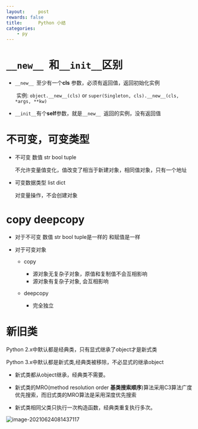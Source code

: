 ```yaml
---
layout:     post
rewards: false
title:      Python 小结
categories:
    - py
---
```




# `__new__ `和`__init__`区别

- `__new__ `至少有一个**cls** 参数，必须有返回值，返回初始化实例

  ​	实例: `object.__new__(cls)`   or `super(Singleton, cls).__new__(cls, *args, **kw)`

- `__init__`有个**self**参数，就是`__new__ `返回的实例，没有返回值



# 不可变，可变类型

- 不可变 数值 str bool tuple

  不允许变量值变化，值改变了相当于新建对象，相同值对象，只有一个地址

- 可变数据类型 list dict

  对变量操作，不会创建对象

# copy  deepcopy

- 对于不可变 数值 str bool tuple是一样的  和赋值是一样

- 对于可变对象

  - copy

    - 源对象无复杂子对象，原值和复制值不会互相影响
    - 源对象有复杂子对象, 会互相影响
	  
  - deepcopy
    
    - 完全独立
# 新旧类
Python 2.x中默认都是经典类，只有显式继承了object才是新式类

Python 3.x中默认都是新式类,经典类被移除，不必显式的继承object

- 新式类都从object继承，经典类不需要。

- 新式类的MRO(method resolution order **基类搜索顺序**)算法采用C3算法广度优先搜索，而旧式类的MRO算法是采用深度优先搜索

- 新式类相同父类只执行一次构造函数，经典类重复执行多次。

![image-20210624081437117](https://tva1.sinaimg.cn/large/008i3skNgy1grt1hqu03wj312d0u0gol.jpg)    

​    

​    

